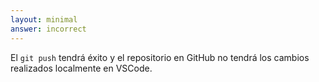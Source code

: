 ```yaml
---
layout: minimal
answer: incorrect
---
```


<!--The `git push` will succeed and the repository at GitHub will not have the changes made locally in VSCode.-->
El `git push` tendrá éxito y el repositorio en GitHub no tendrá los cambios realizados localmente en VSCode.
